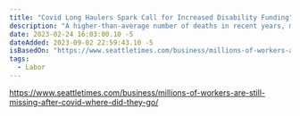 ```yaml
---
title: "Covid Long Haulers Spark Call for Increased Disability Funding"
description: "A higher-than-average number of deaths in recent years, mainly from COVID-19, accounts for around 400,000 of the labor-force shortfall, according to the Fed."
date: 2023-02-24 16:03:00.10 -5
dateAdded: 2023-09-02 22:59:43.10 -5
isBasedOn: "https://www.seattletimes.com/business/millions-of-workers-are-still-missing-after-covid-where-did-they-go/"
tags:
  - Labor
---
```


https://www.seattletimes.com/business/millions-of-workers-are-still-missing-after-covid-where-did-they-go/
